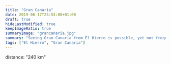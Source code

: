 ```yaml
---
title: "Gran Canaria"
date: 2019-06-17T23:53:00+01:00
draft: true
hideLastModified: true
keepImageRatio: true
summaryImage: "grancanaria.jpg"
summary: "Seeing Gran Canaria from El Hierro is possible, yet not frequent."
tags: ["El Hierro", "Gran Canaria"]
---
```



distance: "240 km"

